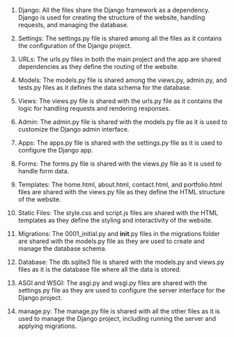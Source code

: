 1. Django: All the files share the Django framework as a dependency. Django is used for creating the structure of the website, handling requests, and managing the database.

2. Settings: The settings.py file is shared among all the files as it contains the configuration of the Django project.

3. URLs: The urls.py files in both the main project and the app are shared dependencies as they define the routing of the website.

4. Models: The models.py file is shared among the views.py, admin.py, and tests.py files as it defines the data schema for the database.

5. Views: The views.py file is shared with the urls.py file as it contains the logic for handling requests and rendering responses.

6. Admin: The admin.py file is shared with the models.py file as it is used to customize the Django admin interface.

7. Apps: The apps.py file is shared with the settings.py file as it is used to configure the Django app.

8. Forms: The forms.py file is shared with the views.py file as it is used to handle form data.

9. Templates: The home.html, about.html, contact.html, and portfolio.html files are shared with the views.py file as they define the HTML structure of the website.

10. Static Files: The style.css and script.js files are shared with the HTML templates as they define the styling and interactivity of the website.

11. Migrations: The 0001_initial.py and __init__.py files in the migrations folder are shared with the models.py file as they are used to create and manage the database schema.

12. Database: The db.sqlite3 file is shared with the models.py and views.py files as it is the database file where all the data is stored.

13. ASGI and WSGI: The asgi.py and wsgi.py files are shared with the settings.py file as they are used to configure the server interface for the Django project.

14. manage.py: The manage.py file is shared with all the other files as it is used to manage the Django project, including running the server and applying migrations.